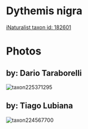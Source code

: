 
Dythemis nigra
==============
  
[iNaturalist taxon id: 182601](https://www.inaturalist.org/taxa/182601)
# Photos

## by: Dario Taraborelli
  
![taxon225371295](https://inaturalist-open-data.s3.amazonaws.com/photos/241523478/medium.jpeg)
## by: Tiago Lubiana
  
![taxon224567700](https://inaturalist-open-data.s3.amazonaws.com/photos/240657687/medium.jpg)